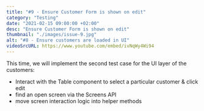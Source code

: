 ```yaml
---
title: "#9 - Ensure Customer Form is shown on edit"
category: "Testing"
date: "2021-02-15 09:00:00 +02:00"
desc: "Ensure Customer Form is shown on edit"
thumbnail: "./images/issue-9.jpg"
alt: "#8 - Ensure customers are loaded in UI"
videoSrcURL: https://www.youtube.com/embed/ivNqWy4Wi94
---
```


This time, we will implement the second test case for the UI layer of the customers:

* Interact with the Table component to select a particular customer & click edit
* find an open screen via the Screens API
* move screen interaction logic into helper methods